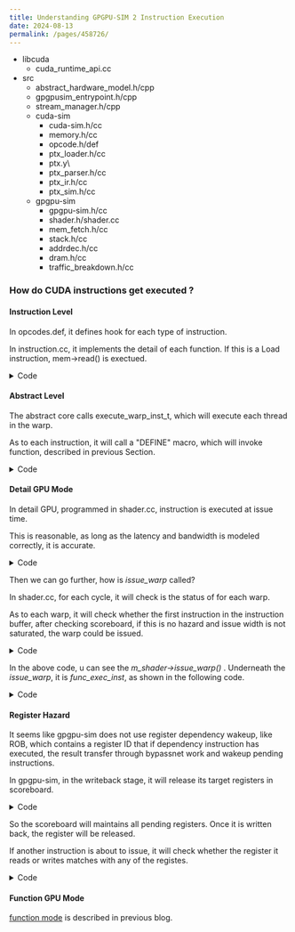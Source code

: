 ```yaml
---
title: Understanding GPGPU-SIM 2 Instruction Execution
date: 2024-08-13
permalink: /pages/458726/
---
```


- libcuda
  * cuda_runtime_api.cc
- src
  * abstract_hardware_model.h/cpp
  * gpgpusim_entrypoint.h/cpp
  * stream_manager.h/cpp
  * cuda-sim
    - cuda-sim.h/cc
    - memory.h/cc
    - opcode.h/def
    - ptx_loader.h/cc
    - ptx.y\
    - ptx_parser.h/cc
    - ptx_ir.h/cc
    - ptx_sim.h/cc
  * gpgpu-sim
    - gpgpu-sim.h/cc
    - shader.h/shader.cc
    - mem_fetch.h/cc
    - stack.h/cc
    - addrdec.h/cc
    - dram.h/cc
    - traffic_breakdown.h/cc

### How do CUDA instructions get executed ?

#### Instruction Level

In opcodes.def, it defines hook for each type of instruction.

In instruction.cc, it implements the detail of each function.
If this is a Load instruction, mem->read() is exectued.

<details>
  <summary>Code</summary>
	
```
// @@@@@@ opcodes.def
OP_DEF(LD_OP,ld_impl,"ld",1,5)
OP_DEF(ST_OP,st_impl,"st",0,5)

// @@@@@@ instructions.cc
void ld_exec( const ptx_instruction *pI, ptx_thread_info *thread ) 
{ 
   const operand_info &dst = pI->dst();
   const operand_info &src1 = pI->src1();
   ...
   mem->read(addr,size/8,&data.s64);
}

void ld_impl( const ptx_instruction *pI, ptx_thread_info *thread ) 
{
   ld_exec(pI,thread);
}
```

</details>

#### Abstract Level

The abstract core calls execute_warp_inst_t, which will execute each thread in the warp.

As to each instruction, it will call a "DEFINE" macro, which will invoke function, described in previous Section.

<details>
  <summary>Code</summary>
	
```
// @@@@@@ abstract_hardware_model.cc

void core_t::execute_warp_inst_t(warp_inst_t &inst, unsigned warpId)
{
    for ( unsigned t=0; t < m_warp_size; t++ ) {
        if( inst.active(t) ) {
            if(warpId==(unsigned (-1)))
                warpId = inst.warp_id();
            unsigned tid=m_warp_size*warpId+t;
            m_thread[tid]->ptx_exec_inst(inst,t);
            
            //virtual function
            checkExecutionStatusAndUpdate(inst,t,tid);
        }
    } 
}

// @@@@@@ cuda-sim.cc
void ptx_thread_info::ptx_exec_inst( warp_inst_t &inst, unsigned lane_id)
{
      ...
      switch ( pI->get_opcode() ) {
      #define OP_DEF(OP,FUNC,STR,DST,CLASSIFICATION) case OP: FUNC(pI,this); op_classification = CLASSIFICATION; break;
      ...
      #include "opcodes.def"
      #undef OP_DEF
      default: printf( "Execution error: Invalid opcode (0x%x)\n", pI->get_opcode() ); break;
      }
}

```
</details>

#### Detail GPU Mode
In detail GPU, programmed in shader.cc, instruction is executed at issue time.

This is reasonable, as long as the latency and bandwidth is modeled correctly, it is accurate.

<details>
  <summary>Code</summary>
	
```
// @@@@@@ shader.cc
void shader_core_ctx::issue_warp( register_set& pipe_reg_set, const warp_inst_t* next_inst, const active_mask_t &active_mask, unsigned warp_id )
{
    ...
    func_exec_inst( **pipe_reg );
}

void shader_core_ctx::func_exec_inst( warp_inst_t &inst )
{
    execute_warp_inst_t(inst);
    // !!!!!! Notice that as to memory access instruction, it will generate memory access
    if( inst.is_load() || inst.is_store() )
        inst.generate_mem_accesses();
}
```
</details>

Then we can go further, how is *issue_warp* called?

In shader.cc, for each cycle, it will check is the status of for each warp.

As to each warp, it will check whether the first instruction in the instruction buffer, after checking scoreboard, if this is no hazard and issue width is not saturated, the warp could be issued.

<details>
  <summary>Code</summary>
	
```
// @@@@@@ shader.cc
void scheduler_unit::cycle()
{
    SCHED_DPRINTF( "scheduler_unit::cycle()\n" );
    bool valid_inst = false;  // there was one warp with a valid instruction to issue (didn't require flush due to control hazard)
    bool ready_inst = false;  // of the valid instructions, there was one not waiting for pending register writes
    bool issued_inst = false; // of these we issued one

    for ( std::vector< shd_warp_t* >::const_iterator iter = m_next_cycle_prioritized_warps.begin();
          iter != m_next_cycle_prioritized_warps.end();
          iter++ ) {
        // Don't consider warps that are not yet valid
        if ( (*iter) == NULL || (*iter)->done_exit() ) {
            continue;
        }
        while( !warp(warp_id).waiting() && !warp(warp_id).ibuffer_empty() ... && (checked <= issued) && (issued < max_issue) ) {
         const warp_inst_t *pI = warp(warp_id).ibuffer_next_inst();
         ...
         if ( (pI->op == LOAD_OP) || (pI->op == STORE_OP) || (pI->op == MEMORY_BARRIER_OP) ) {
             if( m_mem_out->has_free() ) {
                 m_shader->issue_warp(*m_mem_out,pI,active_mask,warp_id);
             }
         } else {
             
         }
    }
}
```
</details>

In the above code, u can see the *m_shader->issue_warp()* .
Underneath the *issue_warp*, it is *func_exec_inst*, as shown in the following code.

<details>
  <summary>Code</summary>
	
```
// @@@@@@ shader.cc

void shader_core_ctx::func_exec_inst( warp_inst_t &inst )
{
    execute_warp_inst_t(inst);
    if( inst.is_load() || inst.is_store() )
        inst.generate_mem_accesses();
}

void shader_core_ctx::issue_warp( register_set& pipe_reg_set, const warp_inst_t* next_inst, const active_mask_t &active_mask, unsigned warp_id )
{
    warp_inst_t** pipe_reg = pipe_reg_set.get_free();
    assert(pipe_reg);

    m_warp[warp_id].ibuffer_free();
    assert(next_inst->valid());
    **pipe_reg = *next_inst; // static instruction information
    (*pipe_reg)->issue( active_mask, warp_id, gpu_tot_sim_cycle + gpu_sim_cycle, m_warp[warp_id].get_dynamic_warp_id() ); // dynamic instruction information
    m_stats->shader_cycle_distro[2+(*pipe_reg)->active_count()]++;
    func_exec_inst( **pipe_reg );
    if( next_inst->op == BARRIER_OP ){
        m_warp[warp_id].store_info_of_last_inst_at_barrier(*pipe_reg);
        m_barriers.warp_reaches_barrier(m_warp[warp_id].get_cta_id(),warp_id,const_cast<warp_inst_t*> (next_inst));

    }else if( next_inst->op == MEMORY_BARRIER_OP ){
        m_warp[warp_id].set_membar();
    }

    updateSIMTStack(warp_id,*pipe_reg);
    m_scoreboard->reserveRegisters(*pipe_reg);
    m_warp[warp_id].set_next_pc(next_inst->pc + next_inst->isize);
}
```
</details>

#### Register Hazard
It seems like gpgpu-sim does not use register dependency wakeup, like ROB, which contains a register ID that if dependency instruction has executed, the result transfer through bypassnet work and wakeup pending instructions.

In gpgpu-sim, in the writeback stage, it will release its target registers in scoreboard.
<details>
  <summary>Code</summary>
	
```
// @@@@@@ shader.cc
void shader_core_ctx::writeback()
{
    warp_inst_t** preg = m_pipeline_reg[EX_WB].get_ready();
    warp_inst_t* pipe_reg = (preg==NULL)? NULL:*preg;
    while( preg and !pipe_reg->empty()) {
        m_scoreboard->releaseRegisters( pipe_reg );
        warp_inst_complete(*pipe_reg);
    }
}

// @@@@@@ scoreboard.cc
// Release target registers for an instruction
void Scoreboard::releaseRegisters(const class warp_inst_t *inst) 
{
    for( unsigned r=0; r < 4; r++) {
        if(inst->out[r] > 0) {
            releaseRegister(inst->warp_id(), inst->out[r]);
        }
    }
}

// It can be seen that in this function, there is no ready or pending status. Only bookkeeping.
// Unmark register as write-pending
void Scoreboard::releaseRegister(unsigned wid, unsigned regnum) 
{
      reg_table[wid].erase(regnum);
}

```
</details>

So the scoreboard will maintains all pending registers. Once it is written back, the register will be released.

If another instruction is about to issue, it will check whether the register it reads or writes matches with any of the registes.
<details>
  <summary>Code</summary>
	
```
/** 
 * Checks to see if registers used by an instruction are reserved in the scoreboard
 *  
 * @return 
 * true if WAW or RAW hazard (no WAR since in-order issue)
 **/ 
bool Scoreboard::checkCollision( unsigned wid, const class inst_t *inst ) const
{
	// Get list of all input and output registers
	std::set<int> inst_regs;

	// from 0 to 3
	if(inst->out[0] > 0) inst_regs.insert(inst->out[0]);

	// from 0 to 3
	if(inst->in[0] > 0) inst_regs.insert(inst->in[0]);

	if(inst->pred > 0) inst_regs.insert(inst->pred);
	if(inst->ar1 > 0) inst_regs.insert(inst->ar1);
	if(inst->ar2 > 0) inst_regs.insert(inst->ar2);

	// Check for collision, get the intersection of reserved registers and instruction registers
	std::set<int>::const_iterator it2;
	for ( it2=inst_regs.begin() ; it2 != inst_regs.end(); it2++ )
		if(reg_table[wid].find(*it2) != reg_table[wid].end()) {
			return true;
	}
	return false;
}

```
</details>

#### Function GPU Mode
[function mode](https://hitqshao.github.io/qishao-notes/pages/458725/) is described in previous blog.

